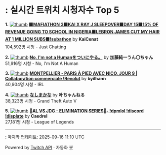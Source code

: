 # : 실시간 트위치 시청자수 Top 5

**1.** [![thumb](https://static-cdn.jtvnw.net/previews-ttv/live_user_kaicenat-320x180.jpg)](https://twitch.tv/KaiCenat)
**[🟦MAFIATHON 3🟦KAI X RAY J SLEEPOVER🟦DAY 15🟦15% OF REVENUE GOING TO SCHOOL IN NIGERIA🟦LEBRON JAMES CUT MY HAIR AT 1 MILLION SUBS🟦!subathon](https://twitch.tv/KaiCenat)** by **KaiCenat**<br>104,592명 시청  - Just Chatting

**2.** [![thumb](https://static-cdn.jtvnw.net/previews-ttv/live_user_kato_junichi0817-320x180.jpg)](https://twitch.tv/加藤純一うん〇ちゃん)
**[No, I'm not a Humanをついにやる。](https://twitch.tv/加藤純一うん〇ちゃん)** by **加藤純一うん〇ちゃん**<br>51,916명 시청  - No, I'm Not A Human

**3.** [![thumb](https://static-cdn.jtvnw.net/previews-ttv/live_user_byilhann-320x180.jpg)](https://twitch.tv/byilhann)
**[MONTPELLIER - PARIS À PIED AVEC NICO, JOUR 9 | Collaboration commerciale !Revolut](https://twitch.tv/byilhann)** by **byilhann**<br>40,904명 시청  - IRL

**4.** [![thumb](https://static-cdn.jtvnw.net/previews-ttv/live_user_kanae_2434-320x180.jpg)](https://twitch.tv/叶ちゃんねる)
**[なしまかな](https://twitch.tv/叶ちゃんねる)** by **叶ちゃんねる**<br>38,323명 시청  - Grand Theft Auto V

**5.** [![thumb](https://static-cdn.jtvnw.net/previews-ttv/live_user_caedrel-320x180.jpg)](https://twitch.tv/Caedrel)
**[🔴AL VS JDG - ELIMINATION SERIES🔴-  !dpmlol !discord !displate](https://twitch.tv/Caedrel)** by **Caedrel**<br>27,181명 시청  - League of Legends


---
: 마지막 업데이트: 2025-09-16 11:10 UTC

Powered by [Twitch API](https://dev.twitch.tv/docs/api/reference) · 자동화 봇
